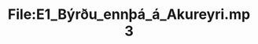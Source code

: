 ---
title: File:E1_Býrðu_ennþá_á_Akureyri.mp3
recording of: Býrðu ennþá á Akureyri?
reading speed: slow
speaker: E
license: CC0
---